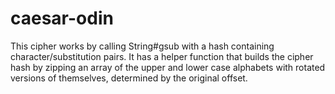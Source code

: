 # caesar-odin

This cipher works by calling String#gsub with a hash containing character/substitution pairs. It has a helper function that builds the cipher hash by zipping an array of the upper and lower case alphabets with rotated versions of themselves, determined by the original offset.